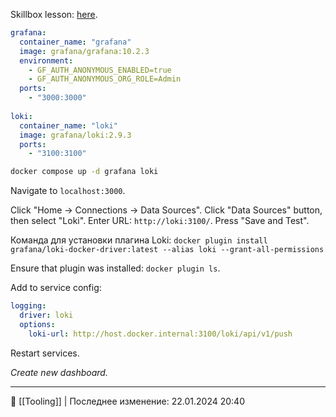 Skillbox lesson: [here](https://go.skillbox.ru/profession/profession-python/django-framework/468b94e8-6cb8-4485-9bd6-9ab3d79fedc8/videolesson).

```yml
grafana:  
  container_name: "grafana"  
  image: grafana/grafana:10.2.3  
  environment:  
    - GF_AUTH_ANONYMOUS_ENABLED=true  
    - GF_AUTH_ANONYMOUS_ORG_ROLE=Admin  
  ports:  
    - "3000:3000"  
  
loki:  
  container_name: "loki"  
  image: grafana/loki:2.9.3  
  ports:  
    - "3100:3100"
```

```bash
docker compose up -d grafana loki
```

Navigate to `localhost:3000`.

Click "Home -> Connections -> Data Sources".
Click "Data Sources" button, then select "Loki".
Enter URL: `http://loki:3100/`.
Press "Save and Test".

Команда для установки плагина Loki: `docker plugin install grafana/loki-docker-driver:latest --alias loki --grant-all-permissions`

Ensure that plugin was installed: `docker plugin ls`.

Add to service config:
```yaml
logging:  
  driver: loki  
  options:  
    loki-url: http://host.docker.internal:3100/loki/api/v1/push
```

Restart services.

*Create new dashboard.*

----
📂 [[Tooling]] | Последнее изменение: 22.01.2024 20:40